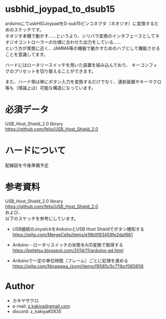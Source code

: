 # usbhid_joypad_to_dsub15
arduinoにてusbHIDJoypadをD-sub15ピンコネクタ（ネオジオ）に変換するためのスケッチです。  
ネオジオ本機で動かす……というより、シリパラ変換のインタフェースとしてネオジオコントローラーの仕様に合わせた出力をしている……  
という方が実態に近く、JAMMA等の機器で動かすためのハブとして機能させることを意識してます。

ハードにはロータリースイッチを用いた装置を組み込んでおり、
キーコンフィグのプリセットを切り替えることができます。

また、ハード側は単にボタン入力を変換するだけでなく、連射装置やキーマクロ等も（理論上は）可能な構造になっています。

# 必須データ
USB_Host_Shield_2.0 library  
https://github.com/felis/USB_Host_Shield_2.0

# ハードについて
配線図を今後準備予定

# 参考資料
USB_Host_Shield_2.0 library  
https://github.com/felis/USB_Host_Shield_2.0  
および、  
以下のスケッチを参考にしています。

* USB接続のJoystickをArduinoとUSB Host Shieldでボタン検知する  
https://qiita.com/MergeCells/items/e19b0f93459fe2daf661

* Arduino - ロータリスイッチの状態をA/D変換で取得する  
https://keitetsu.blogspot.com/2014/11/arduino-ad.html

* Arduinoで一定の単位時間（フレーム）ごとに処理を進める  
https://qiita.com/Ninagawa_Izumi/items/f8585c5c711bcf065656


# Author
* カキヤザクロ
* e-mail: z.kakiya@gmail.com
* discord: z_kakiya#2835

